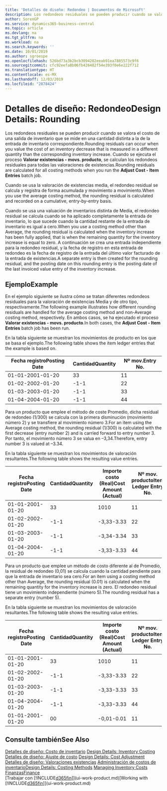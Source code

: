 ```yaml
---
title: 'Detalles de diseño: Redondeo | Documentos de Microsoft'
description: Los redondeos residuales se pueden producir cuando se valora el costo de una salida de inventario que se mide en una cantidad distinta a la de la entrada de inventario correspondiente. Cuando se ejecuta el proceso **Valorar existencias - movs. producto**, se calculan los redondeos residuales para todas las valoraciones de existencias.
author: SorenGP
ms.service: dynamics365-business-central
ms.topic: article
ms.devlang: na
ms.tgt_pltfrm: na
ms.workload: na
ms.search.keywords: ''
ms.date: 10/01/2019
ms.author: sgroespe
ms.openlocfilehash: 526bd73a3b2bcb3094202eeab91ea7885573c9f6
ms.sourcegitcommit: cfc92eefa8b06fb426482f54e393f0e6e222f712
ms.translationtype: HT
ms.contentlocale: es-MX
ms.lasthandoff: 12/03/2019
ms.locfileid: "2878424"
---
```

# <a name="design-details-rounding"></a><span data-ttu-id="b9b66-104">Detalles de diseño: Redondeo</span><span class="sxs-lookup"><span data-stu-id="b9b66-104">Design Details: Rounding</span></span>
<span data-ttu-id="b9b66-105">Los redondeos residuales se pueden producir cuando se valora el costo de una salida de inventario que se mide en una cantidad distinta a la de la entrada de inventario correspondiente.</span><span class="sxs-lookup"><span data-stu-id="b9b66-105">Rounding residuals can occur when you value the cost of an inventory decrease that is measured in a different quantity than the corresponding inventory increase.</span></span> <span data-ttu-id="b9b66-106">Cuando se ejecuta el proceso **Valorar existencias - movs. producto**, se calculan los redondeos residuales para todas las valoraciones de existencias.</span><span class="sxs-lookup"><span data-stu-id="b9b66-106">Rounding residuals are calculated for all costing methods when you run the **Adjust Cost - Item Entries** batch job.</span></span>  

 <span data-ttu-id="b9b66-107">Cuando se usa la valoración de existencias media, el redondeo residual se calcula y registra de forma acumulada y movimiento a movimiento.</span><span class="sxs-lookup"><span data-stu-id="b9b66-107">When you use the average costing method, the rounding residual is calculated and recorded on a cumulative, entry-by-entry basis.</span></span>  

 <span data-ttu-id="b9b66-108">Cuando se usa una valuación de inventarios distinta de Media, el redondeo residual se calcula cuando se ha aplicado completamente la entrada de inventario, lo que sucede cuando la cantidad restante de la entrada de inventario es igual a cero.</span><span class="sxs-lookup"><span data-stu-id="b9b66-108">When you use a costing method other than Average, the rounding residual is calculated when the inventory increase has been fully applied, that is when the remaining quantity for the inventory increase is equal to zero.</span></span> <span data-ttu-id="b9b66-109">A continuación se crea una entrada independiente para la redondeo residual, y la fecha de registro en esta entrada de redondeo es la fecha de registro de la entrada del último valor facturado de la entrada de existencias.</span><span class="sxs-lookup"><span data-stu-id="b9b66-109">A separate entry is then created for the rounding residual, and the posting date on this rounding entry is the posting date of the last invoiced value entry of the inventory increase.</span></span>  

## <a name="example"></a><span data-ttu-id="b9b66-110">Ejemplo</span><span class="sxs-lookup"><span data-stu-id="b9b66-110">Example</span></span>  
 <span data-ttu-id="b9b66-111">En el ejemplo siguiente se ilustra cómo se tratan diferentes redondeos residuales para la valoración de existencias Media y de otro tipo, respectivamente.</span><span class="sxs-lookup"><span data-stu-id="b9b66-111">The following example illustrates how different rounding residuals are handled for the average costing method and non-Average costing method, respectively.</span></span> <span data-ttu-id="b9b66-112">En ambos casos, se ha ejecutado el proceso **Valorar existencias - movs. producto**.</span><span class="sxs-lookup"><span data-stu-id="b9b66-112">In both cases, the **Adjust Cost - Item Entries** batch job has been run.</span></span>  

 <span data-ttu-id="b9b66-113">En la tabla siguiente se muestran los movimientos de producto en los que se basa el ejemplo.</span><span class="sxs-lookup"><span data-stu-id="b9b66-113">The following table shows the item ledger entries that the example is based on.</span></span>  

|<span data-ttu-id="b9b66-114">Fecha registro</span><span class="sxs-lookup"><span data-stu-id="b9b66-114">Posting Date</span></span>|<span data-ttu-id="b9b66-115">Cantidad</span><span class="sxs-lookup"><span data-stu-id="b9b66-115">Quantity</span></span>|<span data-ttu-id="b9b66-116">Nº mov.</span><span class="sxs-lookup"><span data-stu-id="b9b66-116">Entry No.</span></span>|  
|------------------|--------------|---------------|  
|<span data-ttu-id="b9b66-117">01-01-20</span><span class="sxs-lookup"><span data-stu-id="b9b66-117">01-01-20</span></span>|<span data-ttu-id="b9b66-118">3</span><span class="sxs-lookup"><span data-stu-id="b9b66-118">3</span></span>|<span data-ttu-id="b9b66-119">1</span><span class="sxs-lookup"><span data-stu-id="b9b66-119">1</span></span>|  
|<span data-ttu-id="b9b66-120">01-02-20</span><span class="sxs-lookup"><span data-stu-id="b9b66-120">02-01-20</span></span>|<span data-ttu-id="b9b66-121">-1</span><span class="sxs-lookup"><span data-stu-id="b9b66-121">-1</span></span>|<span data-ttu-id="b9b66-122">2</span><span class="sxs-lookup"><span data-stu-id="b9b66-122">2</span></span>|  
|<span data-ttu-id="b9b66-123">01-03-20</span><span class="sxs-lookup"><span data-stu-id="b9b66-123">03-01-20</span></span>|<span data-ttu-id="b9b66-124">-1</span><span class="sxs-lookup"><span data-stu-id="b9b66-124">-1</span></span>|<span data-ttu-id="b9b66-125">3</span><span class="sxs-lookup"><span data-stu-id="b9b66-125">3</span></span>|  
|<span data-ttu-id="b9b66-126">01-04-20</span><span class="sxs-lookup"><span data-stu-id="b9b66-126">04-01-20</span></span>|<span data-ttu-id="b9b66-127">-1</span><span class="sxs-lookup"><span data-stu-id="b9b66-127">-1</span></span>|<span data-ttu-id="b9b66-128">4</span><span class="sxs-lookup"><span data-stu-id="b9b66-128">4</span></span>|  

 <span data-ttu-id="b9b66-129">Para un producto que emplee el método de coste Promedio, dicha residual de redondeo (1/300) se calcula con la primera disminución (movimiento número 2) y se transfiere al movimiento número 3.</span><span class="sxs-lookup"><span data-stu-id="b9b66-129">For an item using the Average costing method, the rounding residual (1/300) is calculated with the first decrease (entry number 2) and is carried forward to entry number 3.</span></span> <span data-ttu-id="b9b66-130"> Por tanto, el movimiento número 3 se valua en –3,34.</span><span class="sxs-lookup"><span data-stu-id="b9b66-130">Therefore, entry number 3 is valued at –3.34.</span></span>  

 <span data-ttu-id="b9b66-131">En la tabla siguiente se muestran los movimientos de valoración resultantes.</span><span class="sxs-lookup"><span data-stu-id="b9b66-131">The following table shows the resulting value entries.</span></span>  

|<span data-ttu-id="b9b66-132">Fecha registro</span><span class="sxs-lookup"><span data-stu-id="b9b66-132">Posting Date</span></span>|<span data-ttu-id="b9b66-133">Cantidad</span><span class="sxs-lookup"><span data-stu-id="b9b66-133">Quantity</span></span>|<span data-ttu-id="b9b66-134">Importe costo (Real)</span><span class="sxs-lookup"><span data-stu-id="b9b66-134">Cost Amount (Actual)</span></span>|<span data-ttu-id="b9b66-135">Nº mov. producto</span><span class="sxs-lookup"><span data-stu-id="b9b66-135">Item Ledger Entry No.</span></span>|<span data-ttu-id="b9b66-136">Nº mov.</span><span class="sxs-lookup"><span data-stu-id="b9b66-136">Entry No.</span></span>|  
|------------------|--------------|----------------------------|---------------------------|---------------|  
|<span data-ttu-id="b9b66-137">01-01-20</span><span class="sxs-lookup"><span data-stu-id="b9b66-137">01-01-20</span></span>|<span data-ttu-id="b9b66-138">3</span><span class="sxs-lookup"><span data-stu-id="b9b66-138">3</span></span>|<span data-ttu-id="b9b66-139">10</span><span class="sxs-lookup"><span data-stu-id="b9b66-139">10</span></span>|<span data-ttu-id="b9b66-140">1</span><span class="sxs-lookup"><span data-stu-id="b9b66-140">1</span></span>|<span data-ttu-id="b9b66-141">1</span><span class="sxs-lookup"><span data-stu-id="b9b66-141">1</span></span>|  
|<span data-ttu-id="b9b66-142">01-02-20</span><span class="sxs-lookup"><span data-stu-id="b9b66-142">02-01-20</span></span>|<span data-ttu-id="b9b66-143">-1</span><span class="sxs-lookup"><span data-stu-id="b9b66-143">-1</span></span>|<span data-ttu-id="b9b66-144">-3,33</span><span class="sxs-lookup"><span data-stu-id="b9b66-144">-3.33</span></span>|<span data-ttu-id="b9b66-145">2</span><span class="sxs-lookup"><span data-stu-id="b9b66-145">2</span></span>|<span data-ttu-id="b9b66-146">2</span><span class="sxs-lookup"><span data-stu-id="b9b66-146">2</span></span>|  
|<span data-ttu-id="b9b66-147">01-03-20</span><span class="sxs-lookup"><span data-stu-id="b9b66-147">03-01-20</span></span>|<span data-ttu-id="b9b66-148">-1</span><span class="sxs-lookup"><span data-stu-id="b9b66-148">-1</span></span>|<span data-ttu-id="b9b66-149">-3,34</span><span class="sxs-lookup"><span data-stu-id="b9b66-149">-3.34</span></span>|<span data-ttu-id="b9b66-150">3</span><span class="sxs-lookup"><span data-stu-id="b9b66-150">3</span></span>|<span data-ttu-id="b9b66-151">3</span><span class="sxs-lookup"><span data-stu-id="b9b66-151">3</span></span>|  
|<span data-ttu-id="b9b66-152">01-04-20</span><span class="sxs-lookup"><span data-stu-id="b9b66-152">04-01-20</span></span>|<span data-ttu-id="b9b66-153">-1</span><span class="sxs-lookup"><span data-stu-id="b9b66-153">-1</span></span>|<span data-ttu-id="b9b66-154">-3,33</span><span class="sxs-lookup"><span data-stu-id="b9b66-154">-3.33</span></span>|<span data-ttu-id="b9b66-155">4</span><span class="sxs-lookup"><span data-stu-id="b9b66-155">4</span></span>|<span data-ttu-id="b9b66-156">4</span><span class="sxs-lookup"><span data-stu-id="b9b66-156">4</span></span>|  

 <span data-ttu-id="b9b66-157">Para un producto que emplee un método de costo diferente al de Promedio, la residual de redondeo (0,01) se calcula cuando la cantidad pendiente para que la entrada de inventario sea cero.</span><span class="sxs-lookup"><span data-stu-id="b9b66-157">For an item using a costing method other than Average, the rounding residual (0.01) is calculated when the remaining quantity for the inventory increase is zero.</span></span> <span data-ttu-id="b9b66-158">El redondeo residual tiene un movimiento independiente (número 5).</span><span class="sxs-lookup"><span data-stu-id="b9b66-158">The rounding residual has a separate entry (number 5).</span></span>  

 <span data-ttu-id="b9b66-159">En la tabla siguiente se muestran los movimientos de valoración resultantes.</span><span class="sxs-lookup"><span data-stu-id="b9b66-159">The following table shows the resulting value entries.</span></span>  

|<span data-ttu-id="b9b66-160">Fecha registro</span><span class="sxs-lookup"><span data-stu-id="b9b66-160">Posting Date</span></span>|<span data-ttu-id="b9b66-161">Cantidad</span><span class="sxs-lookup"><span data-stu-id="b9b66-161">Quantity</span></span>|<span data-ttu-id="b9b66-162">Importe costo (Real)</span><span class="sxs-lookup"><span data-stu-id="b9b66-162">Cost Amount (Actual)</span></span>|<span data-ttu-id="b9b66-163">Nº mov. producto</span><span class="sxs-lookup"><span data-stu-id="b9b66-163">Item Ledger Entry No.</span></span>|<span data-ttu-id="b9b66-164">Nº mov.</span><span class="sxs-lookup"><span data-stu-id="b9b66-164">Entry No.</span></span>|  
|------------------|--------------|----------------------------|---------------------------|---------------|  
|<span data-ttu-id="b9b66-165">01-01-20</span><span class="sxs-lookup"><span data-stu-id="b9b66-165">01-01-20</span></span>|<span data-ttu-id="b9b66-166">3</span><span class="sxs-lookup"><span data-stu-id="b9b66-166">3</span></span>|<span data-ttu-id="b9b66-167">10</span><span class="sxs-lookup"><span data-stu-id="b9b66-167">10</span></span>|<span data-ttu-id="b9b66-168">1</span><span class="sxs-lookup"><span data-stu-id="b9b66-168">1</span></span>|<span data-ttu-id="b9b66-169">1</span><span class="sxs-lookup"><span data-stu-id="b9b66-169">1</span></span>|  
|<span data-ttu-id="b9b66-170">01-02-20</span><span class="sxs-lookup"><span data-stu-id="b9b66-170">02-01-20</span></span>|<span data-ttu-id="b9b66-171">-1</span><span class="sxs-lookup"><span data-stu-id="b9b66-171">-1</span></span>|<span data-ttu-id="b9b66-172">-3,33</span><span class="sxs-lookup"><span data-stu-id="b9b66-172">-3.33</span></span>|<span data-ttu-id="b9b66-173">2</span><span class="sxs-lookup"><span data-stu-id="b9b66-173">2</span></span>|<span data-ttu-id="b9b66-174">2</span><span class="sxs-lookup"><span data-stu-id="b9b66-174">2</span></span>|  
|<span data-ttu-id="b9b66-175">01-03-20</span><span class="sxs-lookup"><span data-stu-id="b9b66-175">03-01-20</span></span>|<span data-ttu-id="b9b66-176">-1</span><span class="sxs-lookup"><span data-stu-id="b9b66-176">-1</span></span>|<span data-ttu-id="b9b66-177">-3,33</span><span class="sxs-lookup"><span data-stu-id="b9b66-177">-3.33</span></span>|<span data-ttu-id="b9b66-178">3</span><span class="sxs-lookup"><span data-stu-id="b9b66-178">3</span></span>|<span data-ttu-id="b9b66-179">3</span><span class="sxs-lookup"><span data-stu-id="b9b66-179">3</span></span>|  
|<span data-ttu-id="b9b66-180">01-04-20</span><span class="sxs-lookup"><span data-stu-id="b9b66-180">04-01-20</span></span>|<span data-ttu-id="b9b66-181">-1</span><span class="sxs-lookup"><span data-stu-id="b9b66-181">-1</span></span>|<span data-ttu-id="b9b66-182">-3,33</span><span class="sxs-lookup"><span data-stu-id="b9b66-182">-3.33</span></span>|<span data-ttu-id="b9b66-183">4</span><span class="sxs-lookup"><span data-stu-id="b9b66-183">4</span></span>|<span data-ttu-id="b9b66-184">4</span><span class="sxs-lookup"><span data-stu-id="b9b66-184">4</span></span>|  
|<span data-ttu-id="b9b66-185">01-01-20</span><span class="sxs-lookup"><span data-stu-id="b9b66-185">01-01-20</span></span>|<span data-ttu-id="b9b66-186">0</span><span class="sxs-lookup"><span data-stu-id="b9b66-186">0</span></span>|<span data-ttu-id="b9b66-187">-0,01</span><span class="sxs-lookup"><span data-stu-id="b9b66-187">-0.01</span></span>|<span data-ttu-id="b9b66-188">1</span><span class="sxs-lookup"><span data-stu-id="b9b66-188">1</span></span>|<span data-ttu-id="b9b66-189">5</span><span class="sxs-lookup"><span data-stu-id="b9b66-189">5</span></span>|  

## <a name="see-also"></a><span data-ttu-id="b9b66-190">Consulte también</span><span class="sxs-lookup"><span data-stu-id="b9b66-190">See Also</span></span>  
 <span data-ttu-id="b9b66-191">[Detalles de diseño: Costo de inventario](design-details-inventory-costing.md) </span><span class="sxs-lookup"><span data-stu-id="b9b66-191">[Design Details: Inventory Costing](design-details-inventory-costing.md) </span></span>  
 <span data-ttu-id="b9b66-192">[Detalles de diseño: Ajuste de costo](design-details-cost-adjustment.md) </span><span class="sxs-lookup"><span data-stu-id="b9b66-192">[Design Details: Cost Adjustment](design-details-cost-adjustment.md) </span></span>  
 <span data-ttu-id="b9b66-193">[Detalles de diseño: Valoraciones existencias](design-details-costing-methods.md) [Administración de costos de inventario](finance-manage-inventory-costs.md)</span><span class="sxs-lookup"><span data-stu-id="b9b66-193">[Design Details: Costing Methods](design-details-costing-methods.md) [Managing Inventory Costs](finance-manage-inventory-costs.md)</span></span>  
 [<span data-ttu-id="b9b66-194">Finanzas</span><span class="sxs-lookup"><span data-stu-id="b9b66-194">Finance</span></span>](finance.md)  
 <span data-ttu-id="b9b66-195">[Trabajar con [!INCLUDE[d365fin](includes/d365fin_md.md)]](ui-work-product.md)</span><span class="sxs-lookup"><span data-stu-id="b9b66-195">[Working with [!INCLUDE[d365fin](includes/d365fin_md.md)]](ui-work-product.md)</span></span>

